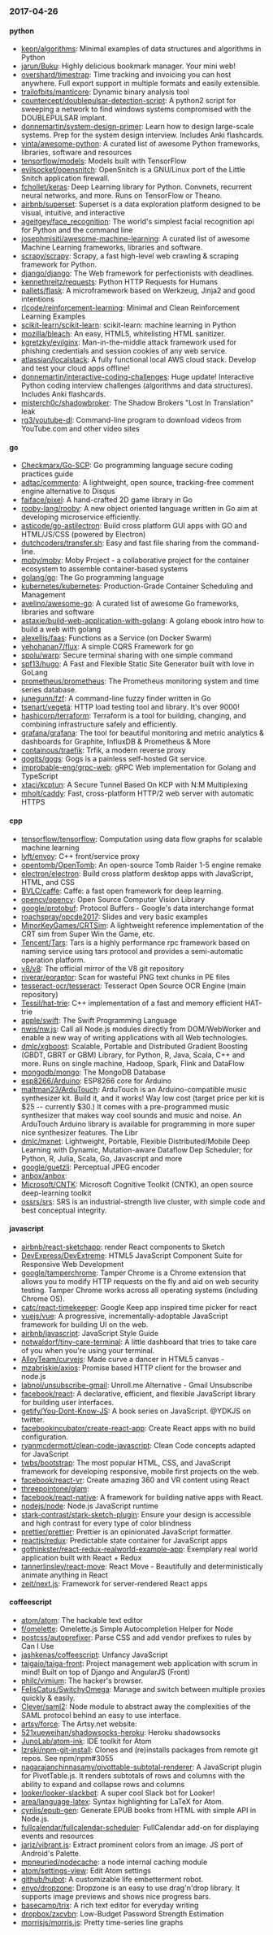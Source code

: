 ### 2017-04-26

#### python
* [keon/algorithms](https://github.com/keon/algorithms): Minimal examples of data structures and algorithms in Python
* [jarun/Buku](https://github.com/jarun/Buku): Highly delicious bookmark manager. Your mini web!
* [overshard/timestrap](https://github.com/overshard/timestrap): Time tracking and invoicing you can host anywhere. Full export support in multiple formats and easily extensible.
* [trailofbits/manticore](https://github.com/trailofbits/manticore): Dynamic binary analysis tool
* [countercept/doublepulsar-detection-script](https://github.com/countercept/doublepulsar-detection-script): A python2 script for sweeping a network to find windows systems compromised with the DOUBLEPULSAR implant.
* [donnemartin/system-design-primer](https://github.com/donnemartin/system-design-primer): Learn how to design large-scale systems. Prep for the system design interview. Includes Anki flashcards.
* [vinta/awesome-python](https://github.com/vinta/awesome-python): A curated list of awesome Python frameworks, libraries, software and resources
* [tensorflow/models](https://github.com/tensorflow/models): Models built with TensorFlow
* [evilsocket/opensnitch](https://github.com/evilsocket/opensnitch): OpenSnitch is a GNU/Linux port of the Little Snitch application firewall.
* [fchollet/keras](https://github.com/fchollet/keras): Deep Learning library for Python. Convnets, recurrent neural networks, and more. Runs on TensorFlow or Theano.
* [airbnb/superset](https://github.com/airbnb/superset): Superset is a data exploration platform designed to be visual, intuitive, and interactive
* [ageitgey/face_recognition](https://github.com/ageitgey/face_recognition): The world's simplest facial recognition api for Python and the command line
* [josephmisiti/awesome-machine-learning](https://github.com/josephmisiti/awesome-machine-learning): A curated list of awesome Machine Learning frameworks, libraries and software.
* [scrapy/scrapy](https://github.com/scrapy/scrapy): Scrapy, a fast high-level web crawling & scraping framework for Python.
* [django/django](https://github.com/django/django): The Web framework for perfectionists with deadlines.
* [kennethreitz/requests](https://github.com/kennethreitz/requests): Python HTTP Requests for Humans
* [pallets/flask](https://github.com/pallets/flask): A microframework based on Werkzeug, Jinja2 and good intentions
* [rlcode/reinforcement-learning](https://github.com/rlcode/reinforcement-learning): Minimal and Clean Reinforcement Learning Examples
* [scikit-learn/scikit-learn](https://github.com/scikit-learn/scikit-learn): scikit-learn: machine learning in Python
* [mozilla/bleach](https://github.com/mozilla/bleach): An easy, HTML5, whitelisting HTML sanitizer.
* [kgretzky/evilginx](https://github.com/kgretzky/evilginx): Man-in-the-middle attack framework used for phishing credentials and session cookies of any web service.
* [atlassian/localstack](https://github.com/atlassian/localstack): A fully functional local AWS cloud stack. Develop and test your cloud apps offline!
* [donnemartin/interactive-coding-challenges](https://github.com/donnemartin/interactive-coding-challenges): Huge update! Interactive Python coding interview challenges (algorithms and data structures). Includes Anki flashcards.
* [misterch0c/shadowbroker](https://github.com/misterch0c/shadowbroker): The Shadow Brokers "Lost In Translation" leak
* [rg3/youtube-dl](https://github.com/rg3/youtube-dl): Command-line program to download videos from YouTube.com and other video sites

#### go
* [Checkmarx/Go-SCP](https://github.com/Checkmarx/Go-SCP): Go programming language secure coding practices guide
* [adtac/commento](https://github.com/adtac/commento): A lightweight, open source, tracking-free comment engine alternative to Disqus
* [faiface/pixel](https://github.com/faiface/pixel): A hand-crafted 2D game library in Go
* [rooby-lang/rooby](https://github.com/rooby-lang/rooby): A new object oriented language written in Go aim at developing microservice efficiently.
* [asticode/go-astilectron](https://github.com/asticode/go-astilectron): Build cross platform GUI apps with GO and HTML/JS/CSS (powered by Electron)
* [dutchcoders/transfer.sh](https://github.com/dutchcoders/transfer.sh): Easy and fast file sharing from the command-line.
* [moby/moby](https://github.com/moby/moby): Moby Project - a collaborative project for the container ecosystem to assemble container-based systems
* [golang/go](https://github.com/golang/go): The Go programming language
* [kubernetes/kubernetes](https://github.com/kubernetes/kubernetes): Production-Grade Container Scheduling and Management
* [avelino/awesome-go](https://github.com/avelino/awesome-go): A curated list of awesome Go frameworks, libraries and software
* [astaxie/build-web-application-with-golang](https://github.com/astaxie/build-web-application-with-golang): A golang ebook intro how to build a web with golang
* [alexellis/faas](https://github.com/alexellis/faas): Functions as a Service (on Docker Swarm)
* [yehohanan7/flux](https://github.com/yehohanan7/flux): A simple CQRS Framework for go
* [spolu/warp](https://github.com/spolu/warp): Secure terminal sharing with one simple command
* [spf13/hugo](https://github.com/spf13/hugo): A Fast and Flexible Static Site Generator built with love in GoLang
* [prometheus/prometheus](https://github.com/prometheus/prometheus): The Prometheus monitoring system and time series database.
* [junegunn/fzf](https://github.com/junegunn/fzf):  A command-line fuzzy finder written in Go
* [tsenart/vegeta](https://github.com/tsenart/vegeta): HTTP load testing tool and library. It's over 9000!
* [hashicorp/terraform](https://github.com/hashicorp/terraform): Terraform is a tool for building, changing, and combining infrastructure safely and efficiently.
* [grafana/grafana](https://github.com/grafana/grafana): The tool for beautiful monitoring and metric analytics & dashboards for Graphite, InfluxDB & Prometheus & More
* [containous/traefik](https://github.com/containous/traefik): Trfik, a modern reverse proxy
* [gogits/gogs](https://github.com/gogits/gogs): Gogs is a painless self-hosted Git service.
* [improbable-eng/grpc-web](https://github.com/improbable-eng/grpc-web): gRPC Web implementation for Golang and TypeScript
* [xtaci/kcptun](https://github.com/xtaci/kcptun): A Secure Tunnel Based On KCP with N:M Multiplexing
* [mholt/caddy](https://github.com/mholt/caddy): Fast, cross-platform HTTP/2 web server with automatic HTTPS

#### cpp
* [tensorflow/tensorflow](https://github.com/tensorflow/tensorflow): Computation using data flow graphs for scalable machine learning
* [lyft/envoy](https://github.com/lyft/envoy): C++ front/service proxy
* [opentomb/OpenTomb](https://github.com/opentomb/OpenTomb): An open-source Tomb Raider 1-5 engine remake
* [electron/electron](https://github.com/electron/electron): Build cross platform desktop apps with JavaScript, HTML, and CSS
* [BVLC/caffe](https://github.com/BVLC/caffe): Caffe: a fast open framework for deep learning.
* [opencv/opencv](https://github.com/opencv/opencv): Open Source Computer Vision Library
* [google/protobuf](https://github.com/google/protobuf): Protocol Buffers - Google's data interchange format
* [roachspray/opcde2017](https://github.com/roachspray/opcde2017): Slides and very basic examples
* [MinorKeyGames/CRTSim](https://github.com/MinorKeyGames/CRTSim): A lightweight reference implementation of the CRT sim from Super Win the Game, etc.
* [Tencent/Tars](https://github.com/Tencent/Tars): Tars is a highly performance rpc framework based on naming service using tars protocol and provides a semi-automatic operation platform.
* [v8/v8](https://github.com/v8/v8): The official mirror of the V8 git repository
* [riverar/eoraptor](https://github.com/riverar/eoraptor): Scan for wasteful PNG text chunks in PE files
* [tesseract-ocr/tesseract](https://github.com/tesseract-ocr/tesseract): Tesseract Open Source OCR Engine (main repository)
* [Tessil/hat-trie](https://github.com/Tessil/hat-trie): C++ implementation of a fast and memory efficient HAT-trie
* [apple/swift](https://github.com/apple/swift): The Swift Programming Language
* [nwjs/nw.js](https://github.com/nwjs/nw.js): Call all Node.js modules directly from DOM/WebWorker and enable a new way of writing applications with all Web technologies.
* [dmlc/xgboost](https://github.com/dmlc/xgboost): Scalable, Portable and Distributed Gradient Boosting (GBDT, GBRT or GBM) Library, for Python, R, Java, Scala, C++ and more. Runs on single machine, Hadoop, Spark, Flink and DataFlow
* [mongodb/mongo](https://github.com/mongodb/mongo): The MongoDB Database
* [esp8266/Arduino](https://github.com/esp8266/Arduino): ESP8266 core for Arduino
* [maltman23/ArduTouch](https://github.com/maltman23/ArduTouch): ArduTouch is an Arduino-compatible music synthesizer kit. Build it, and it works! Way low cost (target price per kit is $25 -- currently $30.) It comes with a pre-programmed music synthesizer that makes way cool sounds and music and noise. An ArduTouch Arduino library is available for programming in more super nice synthesizer features. The Libr
* [dmlc/mxnet](https://github.com/dmlc/mxnet): Lightweight, Portable, Flexible Distributed/Mobile Deep Learning with Dynamic, Mutation-aware Dataflow Dep Scheduler; for Python, R, Julia, Scala, Go, Javascript and more
* [google/guetzli](https://github.com/google/guetzli): Perceptual JPEG encoder
* [anbox/anbox](https://github.com/anbox/anbox): 
* [Microsoft/CNTK](https://github.com/Microsoft/CNTK): Microsoft Cognitive Toolkit (CNTK), an open source deep-learning toolkit
* [ossrs/srs](https://github.com/ossrs/srs): SRS is an industrial-strength live cluster, with simple code and best conceptual integrity.

#### javascript
* [airbnb/react-sketchapp](https://github.com/airbnb/react-sketchapp): render React components to Sketch 
* [DevExpress/DevExtreme](https://github.com/DevExpress/DevExtreme): HTML5 JavaScript Component Suite for Responsive Web Development
* [google/tamperchrome](https://github.com/google/tamperchrome): Tamper Chrome is a Chrome extension that allows you to modify HTTP requests on the fly and aid on web security testing. Tamper Chrome works across all operating systems (including Chrome OS).
* [catc/react-timekeeper](https://github.com/catc/react-timekeeper): Google Keep app inspired time picker for react
* [vuejs/vue](https://github.com/vuejs/vue): A progressive, incrementally-adoptable JavaScript framework for building UI on the web.
* [airbnb/javascript](https://github.com/airbnb/javascript): JavaScript Style Guide
* [notwaldorf/tiny-care-terminal](https://github.com/notwaldorf/tiny-care-terminal):  A little dashboard that tries to take care of you when you're using your terminal.
* [AlloyTeam/curvejs](https://github.com/AlloyTeam/curvejs): Made curve a dancer in HTML5 canvas - 
* [mzabriskie/axios](https://github.com/mzabriskie/axios): Promise based HTTP client for the browser and node.js
* [labnol/unsubscribe-gmail](https://github.com/labnol/unsubscribe-gmail): Unroll.me Alternative - Gmail Unsubscribe
* [facebook/react](https://github.com/facebook/react): A declarative, efficient, and flexible JavaScript library for building user interfaces.
* [getify/You-Dont-Know-JS](https://github.com/getify/You-Dont-Know-JS): A book series on JavaScript. @YDKJS on twitter.
* [facebookincubator/create-react-app](https://github.com/facebookincubator/create-react-app): Create React apps with no build configuration.
* [ryanmcdermott/clean-code-javascript](https://github.com/ryanmcdermott/clean-code-javascript):  Clean Code concepts adapted for JavaScript
* [twbs/bootstrap](https://github.com/twbs/bootstrap): The most popular HTML, CSS, and JavaScript framework for developing responsive, mobile first projects on the web.
* [facebook/react-vr](https://github.com/facebook/react-vr): Create amazing 360 and VR content using React
* [threepointone/glam](https://github.com/threepointone/glam): 
* [facebook/react-native](https://github.com/facebook/react-native): A framework for building native apps with React.
* [nodejs/node](https://github.com/nodejs/node): Node.js JavaScript runtime 
* [stark-contrast/stark-sketch-plugin](https://github.com/stark-contrast/stark-sketch-plugin): Ensure your design is accessible and high contrast for every type of color blindness
* [prettier/prettier](https://github.com/prettier/prettier): Prettier is an opinionated JavaScript formatter.
* [reactjs/redux](https://github.com/reactjs/redux): Predictable state container for JavaScript apps
* [gothinkster/react-redux-realworld-example-app](https://github.com/gothinkster/react-redux-realworld-example-app): Exemplary real world application built with React + Redux
* [tannerlinsley/react-move](https://github.com/tannerlinsley/react-move): React Move - Beautifully and deterministically animate anything in React
* [zeit/next.js](https://github.com/zeit/next.js): Framework for server-rendered React apps

#### coffeescript
* [atom/atom](https://github.com/atom/atom): The hackable text editor
* [f/omelette](https://github.com/f/omelette): Omelette.js Simple Autocompletion Helper for Node
* [postcss/autoprefixer](https://github.com/postcss/autoprefixer): Parse CSS and add vendor prefixes to rules by Can I Use
* [jashkenas/coffeescript](https://github.com/jashkenas/coffeescript): Unfancy JavaScript
* [taigaio/taiga-front](https://github.com/taigaio/taiga-front): Project management web application with scrum in mind! Built on top of Django and AngularJS (Front)
* [philc/vimium](https://github.com/philc/vimium): The hacker's browser.
* [FelisCatus/SwitchyOmega](https://github.com/FelisCatus/SwitchyOmega): Manage and switch between multiple proxies quickly & easily.
* [Clever/saml2](https://github.com/Clever/saml2): Node module to abstract away the complexities of the SAML protocol behind an easy to use interface.
* [artsy/force](https://github.com/artsy/force): The Artsy.net website:
* [521xueweihan/shadowsocks-heroku](https://github.com/521xueweihan/shadowsocks-heroku):  Heroku  shadowsocks
* [JunoLab/atom-ink](https://github.com/JunoLab/atom-ink): IDE toolkit for Atom
* [lzrski/npm-git-install](https://github.com/lzrski/npm-git-install): Clones and (re)installs packages from remote git repos. See npm/npm#3055
* [nagarajanchinnasamy/pivottable-subtotal-renderer](https://github.com/nagarajanchinnasamy/pivottable-subtotal-renderer): A JavaScript plugin for PivotTable.js. It renders subtotals of rows and columns with the ability to expand and collapse rows and columns
* [looker/looker-slackbot](https://github.com/looker/looker-slackbot): A super cool Slack bot for Looker!
* [area/language-latex](https://github.com/area/language-latex): Syntax highlighting for LaTeX for Atom.
* [cyrilis/epub-gen](https://github.com/cyrilis/epub-gen): Generate EPUB books from HTML with simple API in Node.js.
* [fullcalendar/fullcalendar-scheduler](https://github.com/fullcalendar/fullcalendar-scheduler): FullCalendar add-on for displaying events and resources
* [jariz/vibrant.js](https://github.com/jariz/vibrant.js): Extract prominent colors from an image. JS port of Android's Palette.
* [mpneuried/nodecache](https://github.com/mpneuried/nodecache): a node internal caching module
* [atom/settings-view](https://github.com/atom/settings-view): Edit Atom settings
* [github/hubot](https://github.com/github/hubot): A customizable life embetterment robot.
* [enyo/dropzone](https://github.com/enyo/dropzone): Dropzone is an easy to use drag'n'drop library. It supports image previews and shows nice progress bars.
* [basecamp/trix](https://github.com/basecamp/trix): A rich text editor for everyday writing
* [dropbox/zxcvbn](https://github.com/dropbox/zxcvbn): Low-Budget Password Strength Estimation
* [morrisjs/morris.js](https://github.com/morrisjs/morris.js): Pretty time-series line graphs
